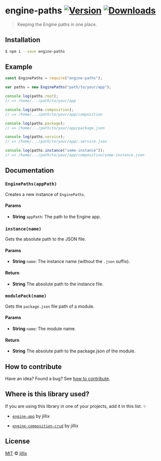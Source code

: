 # engine-paths [![Version](https://img.shields.io/npm/v/engine-paths.svg)](https://www.npmjs.com/package/engine-paths) [![Downloads](https://img.shields.io/npm/dt/engine-paths.svg)](https://www.npmjs.com/package/engine-paths)

> Keeping the Engine paths in one place.

## Installation

```sh
$ npm i --save engine-paths
```

## Example

```js
const EnginePaths = require("engine-paths");

var paths = new EnginePaths("path/to/your/app");

console.log(paths.root);
// => /home/.../path/to/your/app

console.log(paths.composition);
// => /home/.../path/to/your/app/composition

console.log(paths.package);
// => /home/.../path/to/your/app/package.json

console.log(paths.service);
// => /home/.../path/to/your/app/.service.json

console.log(paths.instance("some-instance"));
// => /home/.../path/to/your/app/composition/some-instance.json
```

## Documentation

### `EnginePaths(appPath)`
Creates a new instance of `EnginePaths`.

#### Params
- **String** `appPath`: The path to the Engine app.

### `instance(name)`
Gets the absolute path to the JSON file.

#### Params
- **String** `name`: The instance name (without the `.json` suffix).

#### Return
- **String** The absolute path to the instance file.

### `modulePack(name)`
Gets the `package.json` file path of a module.

#### Params
- **String** `name`: The module name.

#### Return
- **String** The absolute path to the package.json of the module.

## How to contribute
Have an idea? Found a bug? See [how to contribute][contributing].

## Where is this library used?
If you are using this library in one of your projects, add it in this list. :sparkles:

 - [`engine-app`](https://github.com/jillix/engine-app#readme) by jillix

 - [`engine-composition-crud`](https://github.com/jillix/engine-composition-crud#readme) by jillix

## License

[MIT][license] © [jillix][website]

[license]: http://showalicense.com/?fullname=jillix%20%3Ccontact%40jillix.com%3E%20(http%3A%2F%2Fjillix.com)&year=2015#license-mit
[website]: http://jillix.com
[contributing]: /CONTRIBUTING.md
[docs]: /DOCUMENTATION.md